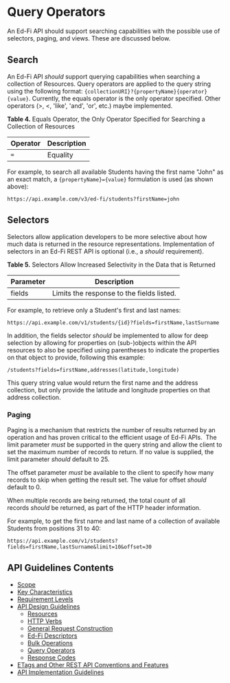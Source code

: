 # Query Operators

An Ed-Fi API should support searching capabilities with the possible use of
selectors, paging, and views. These are discussed below.

## Search

An Ed-Fi API _should_ support querying capabilities when searching a collection
of Resources. Query operators are applied to the query string using the
following format: `{collectionURI}?{propertyName}{operator}{value}`. Currently,
the equals operator is the only operator specified. Other operators (>, <,
'like', 'and', 'or', etc.) maybe implemented.

**Table 4.** Equals Operator, the Only Operator Specified for Searching a
Collection of Resources

| Operator | Description |
| -------- | ----------- |
| `=`      | Equality    |

For example, to search all available Students having the first name "John" as an
exact match, a `{propertyName}={value}` formulation is used (as shown above):

```none
https://api.example.com/v3/ed-fi/students?firstName=john
```

## Selectors

Selectors allow application developers to be more selective about how much data
is returned in the resource representations. Implementation of selectors in an
Ed-Fi REST API is optional (i.e., a _should_ requirement).

**Table 5.** Selectors Allow Increased Selectivity in the Data that is Returned

| Parameter | Description                               |
| --------- | ----------------------------------------- |
| fields    | Limits the response to the fields listed. |

For example, to retrieve only a Student's first and last names:

```none
https://api.example.com/v1/students/{id}?fields=firstName,lastSurname
```

In addition, the fields selector _should_ be implemented to allow for deep
selection by allowing for properties on (sub-)objects within the API resources
to also be specified using parentheses to indicate the properties on that object
to provide, following this example:

```none
/students?fields=firstName,addresses(latitude,longitude)
```

This query string value would return the first name and the address collection,
but only provide the latitude and longitude properties on that address
collection.

### Paging

Paging is a mechanism that restricts the number of results returned by an
operation and has proven critical to the efficient usage of Ed-Fi APIs.  The
limit parameter _must_ be supported in the query string and allow the client to
set the maximum number of records to return. If no value is supplied, the limit
parameter _should_ default to 25.

The offset parameter _must_ be available to the client to specify how many
records to skip when getting the result set. The value for offset _should_
default to 0.

When multiple records are being returned, the total count of all
records _should_ be returned, as part of the HTTP header information.

For example, to get the first name and last name of a collection of available
Students from positions 31 to 40:

```none
https://api.example.com/v1/students?fields=firstName,lastSurname&limit=10&offset=30
```

## API Guidelines Contents

* [Scope](../SCOPE.md)
* [Key Characteristics](../KEY-CHARACTERISTICS.md)
* [Requirement Levels](../REQUIREMENT-LEVELS.md)
* [API Design Guidelines](../API-DESIGN-GUIDELINES/README.md)
  * [Resources](RESOURCES.md)
  * [HTTP Verbs](HTTP-VERBS.md)
  * [General Request Construction](GENERAL-REQUEST-CONSTRUCTION.md)
  * [Ed-Fi Descriptors](ED-FI-DESCRIPTORS.md)
  * [Bulk Operations](BULK-OPERATIONS.md)
  * [Query Operators](QUERY-OPERATORS.md)
  * [Response Codes](RESPONSE-CODES.md)
* [ETags and Other REST API Conventions and
  Features](ETAGS-OTHER-CONVENTIONS.md)
* [API Implementation Guidelines](../API-IMPLEMENTATION-GUIDELINES/README.md)
